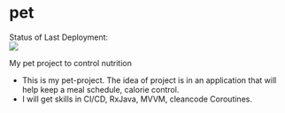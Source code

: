 # pet

Status of Last Deployment:<br>
<img src="https://github.com/bolshakovk/pet/workflows/ktlint/badge.svg?branch=master"><br>

My pet project to control nutrition
* This is my pet-project. The idea of project is in an application that will help keep a meal schedule, calorie control.
* I will get skills in CI/CD, RxJava, MVVM, cleancode Coroutines.
